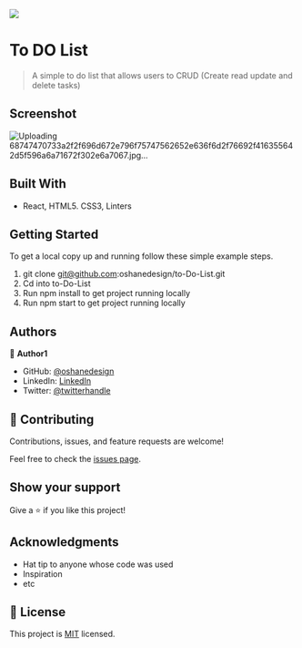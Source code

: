 ![](https://img.shields.io/badge/Microverse-blueviolet)

# To DO List 

> A simple to do list that allows users to CRUD (Create read update and delete tasks)

## Screenshot 

![Uploading 68747470733a2f2f696d672e796f75747562652e636f6d2f76692f416355642d5f596a6a71672f302e6a7067.jpg…]()



## Built With

- React, HTML5. CSS3, Linters



## Getting Started


To get a local copy up and running follow these simple example steps.

1. git clone git@github.com:oshanedesign/to-Do-List.git
2. Cd into to-Do-List
3. Run npm install to get project running locally
4. Run npm start to get project running locally 


## Authors

👤 **Author1**

- GitHub: [@oshanedesign](https://github.com/oshanedesign)
- LinkedIn: [LinkedIn](https://www.linkedin.com/in/oshane-design-ab2631237)
- Twitter: [@twitterhandle](https://twitter.com/oshanedesign)


## 🤝 Contributing

Contributions, issues, and feature requests are welcome!

Feel free to check the [issues page](../../issues/).

## Show your support

Give a ⭐️ if you like this project!

## Acknowledgments

- Hat tip to anyone whose code was used
- Inspiration
- etc

## 📝 License

This project is [MIT](./MIT.md) licensed.
